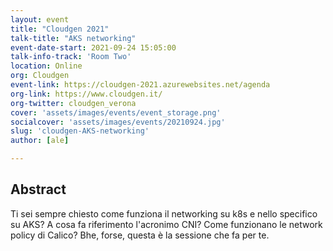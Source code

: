 ```yaml
---
layout: event
title: "Cloudgen 2021"
talk-title: "AKS networking"
event-date-start: 2021-09-24 15:05:00
talk-info-track: 'Room Two'
location: Online
org: Cloudgen
event-link: https://cloudgen-2021.azurewebsites.net/agenda
org-link: https://www.cloudgen.it/
org-twitter: cloudgen_verona
cover: 'assets/images/events/event_storage.png'
socialcover: 'assets/images/events/20210924.jpg'
slug: 'cloudgen-AKS-networking'
author: [ale]

---
```

## Abstract
Ti sei sempre chiesto come funziona il networking su k8s e nello specifico su AKS?
A cosa fa riferimento l'acronimo CNI? Come funzionano le network policy di Calico?
Bhe, forse, questa è la sessione che fa per te.


